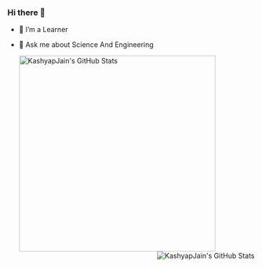 ### Hi there 👋

- 🔭 I’m a Learner
- 💬 Ask me about Science And Engineering

  <img align="left"
       width="400"
       alt="KashyapJain's GitHub Stats" 
       src="https://github-readme-stats.vercel.app/api?username=kashyapjain&show_icons=true&theme=radical&hide=stars&line_height=45" /> 
  
  <img align="right"
       alt="KashyapJain's GitHub Stats" 
       src="https://github-readme-stats.vercel.app/api/top-langs/?username=kashyapjain&count_private=true&line_height=52" /> 
